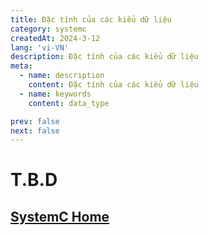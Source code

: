 ```yaml
---
title: Đặc tính của các kiểu dữ liệu
category: systemc
createdAt: 2024-3-12
lang: 'vi-VN'
description: Đặc tính của các kiểu dữ liệu
meta:
  - name: description
    content: Đặc tính của các kiểu dữ liệu
  - name: keywords
    content: data_type

prev: false
next: false
---
```



# T.B.D


## [SystemC Home](/danh-muc/systemc.md)